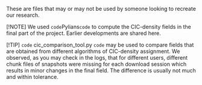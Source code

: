 These are files that may or may not be used by someone looking to recreate our research.

[!NOTE] We used `code`Pylians`code` to compute the CIC-density fields in the final part of the project. Earlier developments are shared here.

[!TIP] `code` cic_comparison_tool.py `code` may be used to compare fields that are obtained from different algorithms of CIC-density assignment. We observed, as you may check in the logs, that for different users, different chunk files of snapshots were missing for each download session which results in minor changes in the final field. The difference is usually not much and within tolerance. 
